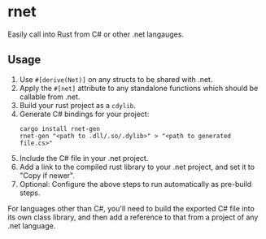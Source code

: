 # rnet

Easily call into Rust from C# or other .net langauges.

## Usage

1. Use `#[derive(Net)]` on any structs to be shared with .net.
2. Apply the `#[net]` attribute to any standalone functions
   which should be callable from .net.
3. Build your rust project as a `cdylib`.
4. Generate C# bindings for your project:
   ```
   cargo install rnet-gen
   rnet-gen "<path to .dll/.so/.dylib>" > "<path to generated file.cs>"
   ```
5. Include the C# file in your .net project.
6. Add a link to the compiled rust library to your .net project,
   and set it to "Copy if newer".
7. Optional: Configure the above steps to run automatically as
   pre-build steps.

For languages other than C#, you'll need to build the exported C# file
into its own class library, and then add a reference to that from a
project of any .net language.
